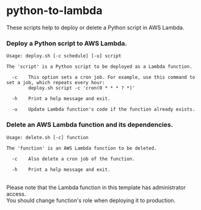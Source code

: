# python-to-lambda
These scripts help to deploy or delete a Python script in AWS Lambda. 

### Deploy a Python script to AWS Lambda.
```
Usage: deploy.sh [-c schedule] [-u] script

The 'script' is a Python script to be deployed as a Lambda function.

  -c    This option sets a cron job. For example, use this command to set a job, which repeats every hour:
        deploy.sh script -c 'cron(0 * * * ? *)'

  -h    Print a help message and exit.

  -u    Update Lambda function's code if the function already exists.
```
### Delete an AWS Lambda function and its dependencies.
```
Usage: delete.sh [-c] function

The 'function' is an AWS Lambda function to be deleted.

  -c    Also delete a cron job of the function.

  -h    Print a help message and exit.
```
<br>
Please note that the Lambda function in this template has administrator access.<br>
You should change function's role when deploying it to production.  
